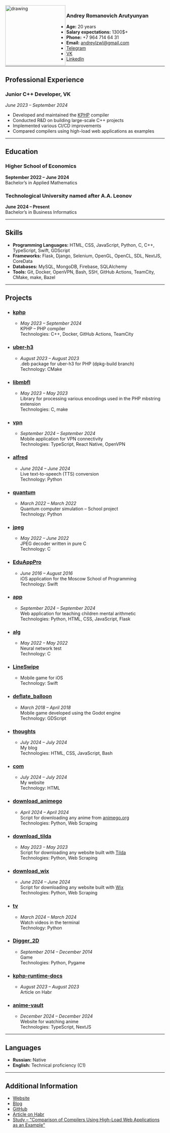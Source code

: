 <img src="https://github.com/user-attachments/assets/1ced7d2f-0119-40ea-8ee2-f236c5d1fbf0" alt="drawing" width="190" align="left"/>

### Andrey Romanovich Arutyunyan

- **Age:** 20 years  
- **Salary expectations:** 1300$+  
- **Phone:** +7 964 714 64 31  
- **Email:** andreylzwl@gmail.com  
- [Telegram](https://t.me/andarut)  
- [VK](https://vk.com/andarut)  
- [LinkedIn](https://www.linkedin.com/in/andrey-arutiunian-165312203/)

---

## Professional Experience

### Junior C++ Developer, VK  
*June 2023 – September 2024*

- Developed and maintained the [KPHP](https://github.com/VKCOM/kphp) compiler  
- Conducted R&D on building large-scale C++ projects  
- Implemented various CI/CD improvements  
- Compared compilers using high-load web applications as examples

---

## Education

### Higher School of Economics  
**September 2022 – June 2024**  
Bachelor’s in Applied Mathematics

### Technological University named after A.A. Leonov  
**June 2024 – Present**  
Bachelor’s in Business Informatics

---

## Skills

- **Programming Languages:** HTML, CSS, JavaScript, Python, C, C++, TypeScript, Swift, GDScript  
- **Frameworks:** Flask, Django, Selenium, OpenGL, OpenCL, SDL, NextJS, CoreData  
- **Databases:** MySQL, MongoDB, Firebase, SQLAlchemy  
- **Tools:** Git, Docker, OpenVPN, Bash, SSH, GitHub Actions, TeamCity, CMake, make, Bazel

---

## Projects

- ### [kphp](https://github.com/andarut/kphp)
  - *May 2023 – September 2024*  
  KPHP – PHP compiler  
  Technologies: C++, Docker, GitHub Actions, TeamCity

- ### [uber-h3](https://github.com/andarut/uber-h3)
  - *August 2023 – August 2023*  
  .deb package for uber-h3 for PHP (dpkg-build branch)  
  Technology: CMake

- ### [libmbfl](https://github.com/andarut/libmbfl)
  - *May 2023 – May 2023*  
  Library for processing various encodings used in the PHP mbstring extension  
  Technologies: C, make

- ### [vpn](https://github.com/andarut/vpn)
  - *September 2024 – September 2024*  
  Mobile application for VPN connectivity  
  Technologies: TypeScript, React Native, OpenVPN

- ### [alfred](https://github.com/andarut/alfred)
  - *June 2024 – June 2024*  
  Live text-to-speech (TTS) conversion  
  Technology: Python

- ### [quantum](https://github.com/andarut/quantum)
  - *March 2022 – March 2022*  
  Quantum computer simulation – School project  
  Technology: Python

- ### [jpeg](https://github.com/andarut/jpeg)
  - *May 2022 – June 2022*  
  JPEG decoder written in pure C  
  Technology: C

- ### [EduAppPro](https://github.com/andarut/EduAppPro)
  - *June 2016 – August 2016*  
  iOS application for the Moscow School of Programming  
  Technology: Swift

- ### [app](https://github.com/andarut/app)
  - *September 2024 – September 2024*  
  Web application for teaching children mental arithmetic  
  Technologies: Python, HTML, CSS, JavaScript, Flask

- ### [alg](https://github.com/andarut/alg)
  - *May 2022 – May 2022*  
  Neural network test  
  Technology: C

- ### [LineSwipe](https://github.com/andarut/LineSwipe)
  - Mobile game for iOS  
  Technology: Swift

- ### [deflate_balloon](https://github.com/andarut/deflate_balloon)
  - *March 2018 – April 2018*  
  Mobile game developed using the Godot engine  
  Technology: GDScript

- ### [thoughts](https://github.com/andarut/thoughts)
  - *July 2024 – July 2024*  
  My blog  
  Technologies: HTML, CSS, JavaScript, Bash

- ### [com](https://github.com/andarut/com)
  - *July 2024 – July 2024*  
  My website  
  Technology: HTML

- ### [download_animego](https://github.com/andarut/download_animego)
  - *April 2024 – April 2024*  
  Script for downloading any anime from [animego.org](https://animego.org/)  
  Technologies: Python, Web Scraping

- ### [download_tilda](https://github.com/andarut/download_tilda)
  - *May 2023 – May 2023*  
  Script for downloading any website built with [Tilda](https://tilda.cc/)  
  Technologies: Python, Web Scraping

- ### [download_wix](https://github.com/andarut/download_wix)
  - *June 2024 – June 2024*  
  Script for downloading any website built with [Wix](https://www.wix.com/)  
  Technologies: Python, Web Scraping

- ### [tv](https://github.com/andarut/tv)
  - *March 2024 – March 2024*  
  Watch videos in the terminal  
  Technology: Python

- ### [Digger_2D](https://github.com/andarut/Digger_2D)
  - *September 2014 – December 2014*  
  Game  
  Technologies: Python, Pygame

- ### [kphp-runtime-docs](https://github.com/andarut/kphp-runtime-docs)
  - *August 2023 – August 2023*  
  Article on Habr

- ### [anime-vault](https://github.com/andarut/animevault)
  - *December 2024 – December 2024*  
  Website for watching anime  
  Technologies: TypeScript, NextJS

---

## Languages

- **Russian:** Native  
- **English:** Technical proficiency (C1)

---

## Additional Information

- [Website](https://andarut.com/)  
- [Blog](https://andarut.github.io/thoughts/)  
- [GitHub](https://github.com/andarut)  
- [Article on Habr](https://habr.com/ru/articles/749792/)  
- [Study – "Comparison of Compilers Using High-Load Web Applications as an Example"](https://disk.yandex.ru/i/E6GJbH_r5ivxbg)
